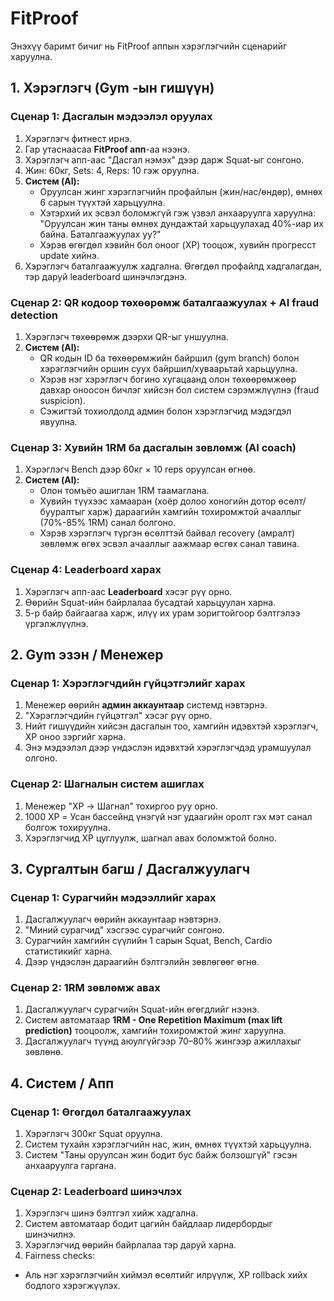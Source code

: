 # FitProof

Энэхүү баримт бичиг нь FitProof аппын хэрэглэгчийн сценарийг харуулна.  


## 1. Хэрэглэгч (Gym -ын гишүүн)

### Сценар 1: Дасгалын мэдээлэл оруулах
1. Хэрэглэгч фитнест ирнэ.  
2. Гар утаснаасаа **FitProof апп**-аа нээнэ.
3. Хэрэглэгч апп-аас "Дасгал нэмэх" дээр дарж Squat-ыг сонгоно.
4. Жин: 60кг, Sets: 4, Reps: 10 гэж оруулна.
5. **Систем (AI):**
   - Оруулсан жинг хэрэглэгчийн профайлын (жин/нас/өндөр), өмнөх 6 сарын түүхтэй харьцуулна.
   - Хэтэрхий их эсвэл боломжгүй гэж үзвэл анхааруулга харуулна: "Оруулсан жин таны өмнөх дундажтай харьцуулахад 40%-иар их байна. Баталгаажуулах уу?"
   - Хэрэв өгөгдөл хэвийн бол оноог (XP) тооцож, хувийн прогресст update хийнэ.
6. Хэрэглэгч баталгаажуулж хадгална. Өгөгдөл профайлд хадгалагдан, тэр даруй leaderboard шинэчлэгдэнэ.

### Сценар 2: QR кодоор төхөөрөмж баталгаажуулах + AI fraud detection
1. Хэрэглэгч төхөөрөмж дээрхи QR-ыг уншуулна.
2. **Систем (AI):**
   - QR кодын ID ба төхөөрөмжийн байршил (gym branch) болон хэрэглэгчийн оршин суух байршил/хуваарьтай харьцуулна.
   - Хэрэв нэг хэрэглэгч богино хугацаанд олон төхөөрөмжөөр давхар оноосон бичлэг хийсэн бол систем сэрэмжлүүлнэ (fraud suspicion).
   - Сэжигтэй тохиолдолд админ болон хэрэглэгчид мэдэгдэл явуулна.
  
### Сценар 3: Хувийн 1RM ба дасгалын зөвлөмж (AI coach)
1. Хэрэглэгч Bench дээр 60кг × 10 reps оруулсан өгнөө.
2. **Систем (AI):**
   - Олон томъёо ашиглан 1RM таамаглана.
   - Хувийн түүхээс хамааран (хоёр долоо хоногийн дотор өсөлт/бууралтыг харж) дараагийн хамгийн тохиромжтой ачааллыг (70%-85% 1RM) санал болгоно.
   - Хэрэв хэрэглэгч түргэн өсөлттэй байвал recovery (амралт) зөвлөмж өгөх эсвэл ачааллыг аажмаар өсгөх санал тавина.
     
### Сценар 4: Leaderboard харах
1. Хэрэглэгч апп-аас **Leaderboard** хэсэг рүү орно.  
2. Өөрийн Squat-ийн байрлалаа бусадтай харьцуулан харна.  
3. 5-р байр байгаагаа харж, илүү их урам зоригтойгоор бэлтгэлээ үргэлжлүүлнэ.  

## 2. Gym эзэн / Менежер

### Сценар 1: Хэрэглэгчдийн гүйцэтгэлийг харах
1. Менежер өөрийн **админ аккаунтаар** системд нэвтэрнэ.  
2. "Хэрэглэгчдийн гүйцэтгэл" хэсэг рүү орно.  
3. Нийт гишүүдийн хийсэн дасгалын тоо, хамгийн идэвхтэй хэрэглэгч, XP оноо зэргийг харна.  
4. Энэ мэдээлэл дээр үндэслэн идэвхтэй хэрэглэгчдэд урамшуулал олгоно.  

### Сценар 2: Шагналын систем ашиглах
1. Менежер "XP → Шагнал" тохиргоо руу орно.  
2. 1000 XP = Усан бассейнд үнэгүй нэг удаагийн оролт гэх мэт санал болгож тохируулна.  
3. Хэрэглэгчид XP цуглуулж, шагнал авах боломжтой болно.  


## 3. Сургалтын багш / Дасгалжуулагч

### Сценар 1: Сурагчийн мэдээллийг харах
1. Дасгалжуулагч өөрийн аккаунтаар нэвтэрнэ.  
2. "Миний сурагчид" хэсгээс сурагчийг сонгоно.  
3. Сурагчийн хамгийн сүүлийн 1 сарын Squat, Bench, Cardio статистикийг харна.  
4. Дээр үндэслэн дараагийн бэлтгэлийн зөвлөгөөг өгнө.  

### Сценар 2: 1RM зөвлөмж авах
1. Дасгалжуулагч сурагчийн Squat-ийн өгөгдлийг нээнэ.  
2. Систем автоматаар **1RM - One Repetition Maximum (max lift prediction)** тооцоолж, хамгийн тохиромжтой жинг харуулна.  
3. Дасгалжуулагч түүнд аюулгүйгээр 70–80% жингээр ажиллахыг зөвлөнө.  


## 4. Систем / Апп

### Сценар 1: Өгөгдөл баталгаажуулах
1. Хэрэглэгч 300кг Squat оруулна.  
2. Систем тухайн хэрэглэгчийн нас, жин, өмнөх түүхтэй харьцуулна.  
3. Систем "Таны оруулсан жин бодит бус байж болзошгүй" гэсэн анхааруулга гаргана.  

### Сценар 2: Leaderboard шинэчлэх
1. Хэрэглэгч шинэ бэлтгэл хийж хадгална.  
2. Систем автоматаар бодит цагийн байдлаар лидербордыг шинэчилнэ.  
3. Хэрэглэгчид өөрийн байрлалаа тэр даруй харна.
4. Fairness checks:
  - Аль нэг хэрэглэгчийн хиймэл өсөлтийг илрүүлж, XP rollback хийх бодлого хэрэгжүүлэх.

